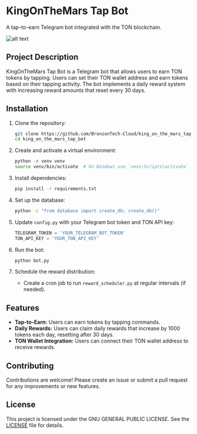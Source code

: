 # KingOnTheMars Tap Bot

A tap-to-earn Telegram bot integrated with the TON blockchain.

![alt text](https://github.com/BronzonTech-Cloud/assets/kingonthemars.png?raw=true)


## Project Description

KingOnTheMars Tap Bot is a Telegram bot that allows users to earn TON tokens by tapping. Users can set their TON wallet address and earn tokens based on their tapping activity. The bot implements a daily reward system with increasing reward amounts that reset every 30 days.

## Installation

1. Clone the repository:
    ```bash
    git clone https://github.com/BronzonTech-Cloud/king_on_the_mars_tap_bot.git
    cd king_on_the_mars_tap_bot
    ```

2. Create and activate a virtual environment:
    ```bash
    python -m venv venv
    source venv/bin/activate  # On Windows use `venv\Scripts\activate`
    ```

3. Install dependencies:
    ```bash
    pip install -r requirements.txt
    ```

4. Set up the database:
    ```bash
    python -c "from database import create_db; create_db()"
    ```

5. Update `config.py` with your Telegram bot token and TON API key:
    ```python
    TELEGRAM_TOKEN = 'YOUR_TELEGRAM_BOT_TOKEN'
    TON_API_KEY = 'YOUR_TON_API_KEY'
    ```

6. Run the bot:
    ```bash
    python bot.py
    ```

7. Schedule the reward distribution:
    - Create a cron job to run `reward_scheduler.py` at regular intervals (if needed).

## Features

- **Tap-to-Earn:** Users can earn tokens by tapping commands.
- **Daily Rewards:** Users can claim daily rewards that increase by 1000 tokens each day, resetting after 30 days.
- **TON Wallet Integration:** Users can connect their TON wallet address to receive rewards.

## Contributing

Contributions are welcome! Please create an issue or submit a pull request for any improvements or new features.

## License

This project is licensed under the GNU GENERAL PUBLIC LICENSE. See the [LICENSE](LICENSE) file for details.
